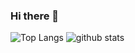 ### Hi there 👋

<p align="left"> 
  <img alt="Top Langs" src="https://github-readme-stats.vercel.app/api/top-langs/?username=eeepnpn&layout=compact&show_icons=true"/>
  <img alt="github stats" src="https://github-readme-stats.vercel.app/api?username=eeepnpn&show_icons=ture"/>
</p>

<!--
**eeepnpn/eeepnpn** is a ✨ _special_ ✨ repository because its `README.md` (this file) appears on your GitHub profile.

Here are some ideas to get you started:

- 🔭 I’m currently working on ...
- 🌱 I’m currently learning ...
- 👯 I’m looking to collaborate on ...
- 🤔 I’m looking for help with ...
- 💬 Ask me about ...
- 📫 How to reach me: ...
- 😄 Pronouns: ...
- ⚡ Fun fact: ...
-->
